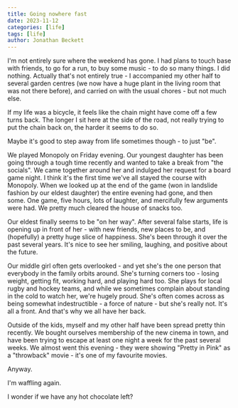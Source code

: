 ```yaml
---
title: Going nowhere fast
date: 2023-11-12
categories: [life]
tags: [life]
author: Jonathan Beckett
---
```


I'm not entirely sure where the weekend has gone. I had plans to touch base with friends, to go for a run, to buy some music - to do so many things. I did nothing. Actually that's not entirely true - I accompanied my other half to several garden centres (we now have a huge plant in the living room that was not there before), and carried on with the usual chores - but not much else.

If my life was a bicycle, it feels like the chain might have come off a few turns back. The longer I sit here at the side of the road, not really trying to put the chain back on, the harder it seems to do so.

Maybe it's good to step away from life sometimes though - to just "be".

We played Monopoly on Friday evening. Our youngest daughter has been going through a tough time recently and wanted to take a break from "the socials". We came together around her and indulged her request for a board game night. I think it's the first time we've all stayed the course with Monopoly. When we looked up at the end of the game (won in landslide fashion by our eldest daughter) the entire evening had gone, and then some. One game, five hours, lots of laughter, and mercifully few arguments were had. We pretty much cleared the house of snacks too.

Our eldest finally seems to be "on her way". After several false starts, life is opening up in front of her - with new friends, new places to be, and (hopefully) a pretty huge slice of happiness. She's been through it over the past several years. It's nice to see her smiling, laughing, and positive about the future.

Our middle girl often gets overlooked - and yet she's the one person that everybody in the family orbits around. She's turning corners too - losing weight, getting fit, working hard, and playing hard too. She plays for local rugby and hockey teams, and while we sometimes complain about standing in the cold to watch her, we're hugely proud. She's often comes across as being somewhat indestructible - a force of nature - but she's really not. It's all a front. And that's why we all have her back.

Outside of the kids, myself and my other half have been spread pretty thin recently. We bought ourselves membership of the new cinema in town, and have been trying to escape at least one night a week for the past several weeks. We almost went this evening - they were showing "Pretty in Pink" as a "throwback" movie - it's one of my favourite movies.

Anyway.

I'm waffling again.

I wonder if we have any hot chocolate left?
